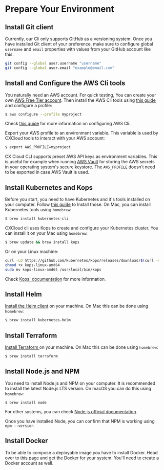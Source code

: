 # Prepare Your Environment

## Install Git client

Currently, our Cli only supports GitHub as a versioning system. Once you have installed Git client of your preference, make sure to configure global `username` and `email` properties with values from your GitHub account like this:

```bash
git config --global user.username "username"
git config --global user.email "example@email.com"
```

## Install and Configure the AWS Cli tools

You naturally need an AWS account. For quick testing, You can create your own [AWS Free Tier account](https://aws.amazon.com/free/). Then install the AWS Cli tools using [this guide](https://docs.aws.amazon.com/cli/latest/userguide/installing.html) and configure a profile:

```bash
$ aws configure --profile myproject
```

Check [this guide](https://docs.aws.amazon.com/cli/latest/userguide/cli-chap-getting-started.html) for more information on configuring AWS Cli.

Export your AWS profile to an environment variable. This variable is used by CXCloud tools to interact with your AWS account:

```bash
$ export AWS_PROFILE=myproject
```

CX Cloud CLI supports preset AWS API keys as environment variables. This is useful for example when running [AWS Vault](https://github.com/99designs/aws-vault) for storing the AWS secrets in your operating system's secure keystore. The `AWS_PROFILE` doesn't need to be exported in case AWS Vault is used.

## Install Kubernetes and Kops

Before you start, you need to have Kubernetes and it's tools installed on your computer. Follow [this guide](https://kubernetes.io/docs/tasks/tools/install-kubectl/) to Install those. On Mac, you can install Kubernetes tools using `homebrew`:

```bash
$ brew install kubernetes-cli
```

CXCloud cli uses Kops to create and configure your Kubernetes cluster. You can install it on your Mac using `homebrew`:

```bash
$ brew update && brew install kops
```

Or on your Linux machine:

```bash
curl -LO https://github.com/kubernetes/kops/releases/download/$(curl -s https://api.github.com/repos/kubernetes/kops/releases/latest | grep tag_name | cut -d '"' -f 4)/kops-linux-amd64
chmod +x kops-linux-amd64
sudo mv kops-linux-amd64 /usr/local/bin/kops
```

Check [Kops' documentation](https://github.com/kubernetes/kops#installing) for more information.

## Install Helm

[Install the Helm client](https://docs.helm.sh/using_helm/#installing-helm) on your machine. On Mac this can be done using `homebrew`:

```bash
$ brew install kubernetes-helm
```

## Install Terraform

[Install Terraform ](https://www.terraform.io/intro/getting-started/install.html) on your machine. On Mac this can be done using `homebrew`:

```bash
$ brew install terraform
```

## Install Node.js and NPM

You need to install Node.js and NPM on your computer. It is recommended to install the latest Node.js LTS version. On macOS you can do this using `homebrew`:

```text
$ brew install node
```

For other systems, you can check [Node.js official documentation](https://nodejs.org/en/download/package-manager/).

Once you have installed Node, you can confirm that NPM is working using `npm --version` 

## Install Docker

To be able to compose a deployable image you have to install Docker. Head over to [this page](https://docs.docker.com/install/#supported-platforms) and get the Docker for your system. You'll need to create a Docker account as well.
